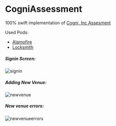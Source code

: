 # CogniAssessment

100% swift implementation of [Cogni, Inc Assesment](https://github.com/CogniInc/cashback-explorer-api)

Used Pods:
* [Alamofire](https://github.com/Alamofire/Alamofire)
* [Locksmith](https://github.com/matthewpalmer/Locksmith)

##### Signin Screen:
![signin](https://user-images.githubusercontent.com/8221314/45165354-aaac7200-b1c2-11e8-8f08-3baa80d3313c.gif)

##### Adding New Venue:
![newvenue](https://user-images.githubusercontent.com/8221314/45165353-aaac7200-b1c2-11e8-8855-118b5deaf330.gif)

##### New venue errors:
![newvenueerrors](https://user-images.githubusercontent.com/8221314/45165352-aaac7200-b1c2-11e8-833e-0485e0dc52d6.gif)
